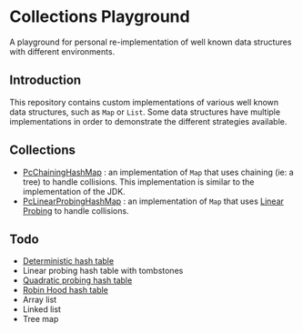 # Collections Playground
A playground for personal re-implementation of well known data structures with different environments.

## Introduction
This repository contains custom implementations of various well known data structures,
such as `Map` or `List`.
Some data structures have multiple implementations in order to demonstrate
the different strategies available.

## Collections

- [PcChainingHashMap](src/main/java/com/petitcl/collections/PcChainingHashMap.java) :
  an implementation of `Map` that uses chaining (ie: a tree) to handle collisions.
  This implementation is similar to the implementation of the JDK.
- [PcLinearProbingHashMap](src/main/java/com/petitcl/collections/PcLinearProbingHashMap.java) :
  an implementation of `Map` that uses [Linear Probing](https://en.wikipedia.org/wiki/Linear_probing)
  to handle collisions.

## Todo
- [Deterministic hash table](https://wiki.mozilla.org/User:Jorend/Deterministic_hash_tables)
- Linear probing hash table with tombstones
- [Quadratic probing hash table](https://en.wikipedia.org/wiki/Quadratic_probing)
- [Robin Hood hash table](https://en.wikipedia.org/wiki/Hash_table#Robin_Hood_hashing)
- Array list
- Linked list
- Tree map